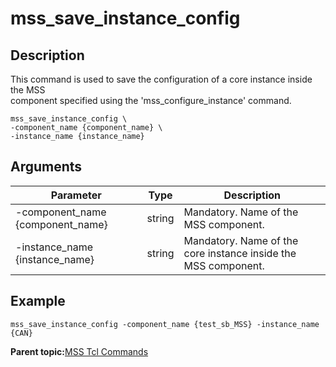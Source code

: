 # mss\_save\_instance\_config

## Description

This command is used to save the configuration of a core instance inside the MSS<br /> component specified using the 'mss\_configure\_instance' command.

```
mss_save_instance_config \
-component_name {component_name} \
-instance_name {instance_name}
```

## Arguments

|Parameter|Type|Description|
|---------|----|-----------|
|-component\_name \{component\_name\}|string|Mandatory. Name of the MSS component.|
|-instance\_name \{instance\_name\}|string|Mandatory. Name of the core instance inside the MSS component.<br />|

## Example

```
mss_save_instance_config -component_name {test_sb_MSS} -instance_name {CAN}
```

**Parent topic:**[MSS Tcl Commands](GUID-5D50ABEC-E4A6-4880-B7B2-D5AFC655143F.md)

